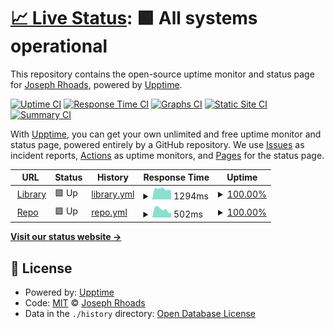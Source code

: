 # [📈 Live Status](https://jrhoads.github.io/uptime): <!--live status--> **🟩 All systems operational**

This repository contains the open-source uptime monitor and status page for [Joseph Rhoads](https://jrhoads.github.io/uptime), powered by [Upptime](https://github.com/upptime/upptime).

[![Uptime CI](https://github.com/koj-co/upptime/workflows/Uptime%20CI/badge.svg)](https://github.com/koj-co/upptime/actions?query=workflow%3A%22Uptime+CI%22)
[![Response Time CI](https://github.com/koj-co/upptime/workflows/Response%20Time%20CI/badge.svg)](https://github.com/koj-co/upptime/actions?query=workflow%3A%22Response+Time+CI%22)
[![Graphs CI](https://github.com/koj-co/upptime/workflows/Graphs%20CI/badge.svg)](https://github.com/koj-co/upptime/actions?query=workflow%3A%22Graphs+CI%22)
[![Static Site CI](https://github.com/koj-co/upptime/workflows/Static%20Site%20CI/badge.svg)](https://github.com/koj-co/upptime/actions?query=workflow%3A%22Static+Site+CI%22)
[![Summary CI](https://github.com/koj-co/upptime/workflows/Summary%20CI/badge.svg)](https://github.com/koj-co/upptime/actions?query=workflow%3A%22Summary+CI%22)

With [Upptime](https://upptime.js.org), you can get your own unlimited and free uptime monitor and status page, powered entirely by a GitHub repository. We use [Issues](https://github.com/jrhoads/uptime/issues) as incident reports, [Actions](https://github.com/jrhoads/uptime/actions) as uptime monitors, and [Pages](https://jrhoads.github.io/uptime) for the status page.

<!--start: status pages-->
<!-- This summary is generated by Upptime (https://github.com/upptime/upptime) -->
<!-- Do not edit this manually, your changes will be overwritten -->
<!-- prettier-ignore -->
| URL | Status | History | Response Time | Uptime |
| --- | ------ | ------- | ------------- | ------ |
| <img alt="" src="https://favicons.githubusercontent.com/library.brown.edu" height="13"> [Library](https://library.brown.edu) | 🟩 Up | [library.yml](https://github.com/jrhoads/uptime/commits/master/history/library.yml) | <details><summary><img alt="Response time graph" src="./graphs/library/response-time-week.png" height="20"> 1294ms</summary><br><a href="https://jrhoads.github.io/uptime/history/library"><img alt="Response time 2040" src="https://img.shields.io/endpoint?url=https%3A%2F%2Fraw.githubusercontent.com%2Fjrhoads%2Fuptime%2Fmaster%2Fapi%2Flibrary%2Fresponse-time.json"></a><br><a href="https://jrhoads.github.io/uptime/history/library"><img alt="24-hour response time 1093" src="https://img.shields.io/endpoint?url=https%3A%2F%2Fraw.githubusercontent.com%2Fjrhoads%2Fuptime%2Fmaster%2Fapi%2Flibrary%2Fresponse-time-day.json"></a><br><a href="https://jrhoads.github.io/uptime/history/library"><img alt="7-day response time 1294" src="https://img.shields.io/endpoint?url=https%3A%2F%2Fraw.githubusercontent.com%2Fjrhoads%2Fuptime%2Fmaster%2Fapi%2Flibrary%2Fresponse-time-week.json"></a><br><a href="https://jrhoads.github.io/uptime/history/library"><img alt="30-day response time 2040" src="https://img.shields.io/endpoint?url=https%3A%2F%2Fraw.githubusercontent.com%2Fjrhoads%2Fuptime%2Fmaster%2Fapi%2Flibrary%2Fresponse-time-month.json"></a><br><a href="https://jrhoads.github.io/uptime/history/library"><img alt="1-year response time 2040" src="https://img.shields.io/endpoint?url=https%3A%2F%2Fraw.githubusercontent.com%2Fjrhoads%2Fuptime%2Fmaster%2Fapi%2Flibrary%2Fresponse-time-year.json"></a></details> | <details><summary><a href="https://jrhoads.github.io/uptime/history/library">100.00%</a></summary><a href="https://jrhoads.github.io/uptime/history/library"><img alt="All-time uptime 100.00%" src="https://img.shields.io/endpoint?url=https%3A%2F%2Fraw.githubusercontent.com%2Fjrhoads%2Fuptime%2Fmaster%2Fapi%2Flibrary%2Fuptime.json"></a><br><a href="https://jrhoads.github.io/uptime/history/library"><img alt="24-hour uptime 100.00%" src="https://img.shields.io/endpoint?url=https%3A%2F%2Fraw.githubusercontent.com%2Fjrhoads%2Fuptime%2Fmaster%2Fapi%2Flibrary%2Fuptime-day.json"></a><br><a href="https://jrhoads.github.io/uptime/history/library"><img alt="7-day uptime 100.00%" src="https://img.shields.io/endpoint?url=https%3A%2F%2Fraw.githubusercontent.com%2Fjrhoads%2Fuptime%2Fmaster%2Fapi%2Flibrary%2Fuptime-week.json"></a><br><a href="https://jrhoads.github.io/uptime/history/library"><img alt="30-day uptime 100.00%" src="https://img.shields.io/endpoint?url=https%3A%2F%2Fraw.githubusercontent.com%2Fjrhoads%2Fuptime%2Fmaster%2Fapi%2Flibrary%2Fuptime-month.json"></a><br><a href="https://jrhoads.github.io/uptime/history/library"><img alt="1-year uptime 100.00%" src="https://img.shields.io/endpoint?url=https%3A%2F%2Fraw.githubusercontent.com%2Fjrhoads%2Fuptime%2Fmaster%2Fapi%2Flibrary%2Fuptime-year.json"></a></details>
| <img alt="" src="https://favicons.githubusercontent.com/repository.library.brown.edu" height="13"> [Repo](https://repository.library.brown.edu/studio) | 🟩 Up | [repo.yml](https://github.com/jrhoads/uptime/commits/master/history/repo.yml) | <details><summary><img alt="Response time graph" src="./graphs/repo/response-time-week.png" height="20"> 502ms</summary><br><a href="https://jrhoads.github.io/uptime/history/repo"><img alt="Response time 696" src="https://img.shields.io/endpoint?url=https%3A%2F%2Fraw.githubusercontent.com%2Fjrhoads%2Fuptime%2Fmaster%2Fapi%2Frepo%2Fresponse-time.json"></a><br><a href="https://jrhoads.github.io/uptime/history/repo"><img alt="24-hour response time 298" src="https://img.shields.io/endpoint?url=https%3A%2F%2Fraw.githubusercontent.com%2Fjrhoads%2Fuptime%2Fmaster%2Fapi%2Frepo%2Fresponse-time-day.json"></a><br><a href="https://jrhoads.github.io/uptime/history/repo"><img alt="7-day response time 502" src="https://img.shields.io/endpoint?url=https%3A%2F%2Fraw.githubusercontent.com%2Fjrhoads%2Fuptime%2Fmaster%2Fapi%2Frepo%2Fresponse-time-week.json"></a><br><a href="https://jrhoads.github.io/uptime/history/repo"><img alt="30-day response time 696" src="https://img.shields.io/endpoint?url=https%3A%2F%2Fraw.githubusercontent.com%2Fjrhoads%2Fuptime%2Fmaster%2Fapi%2Frepo%2Fresponse-time-month.json"></a><br><a href="https://jrhoads.github.io/uptime/history/repo"><img alt="1-year response time 696" src="https://img.shields.io/endpoint?url=https%3A%2F%2Fraw.githubusercontent.com%2Fjrhoads%2Fuptime%2Fmaster%2Fapi%2Frepo%2Fresponse-time-year.json"></a></details> | <details><summary><a href="https://jrhoads.github.io/uptime/history/repo">100.00%</a></summary><a href="https://jrhoads.github.io/uptime/history/repo"><img alt="All-time uptime 100.00%" src="https://img.shields.io/endpoint?url=https%3A%2F%2Fraw.githubusercontent.com%2Fjrhoads%2Fuptime%2Fmaster%2Fapi%2Frepo%2Fuptime.json"></a><br><a href="https://jrhoads.github.io/uptime/history/repo"><img alt="24-hour uptime 100.00%" src="https://img.shields.io/endpoint?url=https%3A%2F%2Fraw.githubusercontent.com%2Fjrhoads%2Fuptime%2Fmaster%2Fapi%2Frepo%2Fuptime-day.json"></a><br><a href="https://jrhoads.github.io/uptime/history/repo"><img alt="7-day uptime 100.00%" src="https://img.shields.io/endpoint?url=https%3A%2F%2Fraw.githubusercontent.com%2Fjrhoads%2Fuptime%2Fmaster%2Fapi%2Frepo%2Fuptime-week.json"></a><br><a href="https://jrhoads.github.io/uptime/history/repo"><img alt="30-day uptime 100.00%" src="https://img.shields.io/endpoint?url=https%3A%2F%2Fraw.githubusercontent.com%2Fjrhoads%2Fuptime%2Fmaster%2Fapi%2Frepo%2Fuptime-month.json"></a><br><a href="https://jrhoads.github.io/uptime/history/repo"><img alt="1-year uptime 100.00%" src="https://img.shields.io/endpoint?url=https%3A%2F%2Fraw.githubusercontent.com%2Fjrhoads%2Fuptime%2Fmaster%2Fapi%2Frepo%2Fuptime-year.json"></a></details>

<!--end: status pages-->

[**Visit our status website →**](https://jrhoads.github.io/uptime)

## 📄 License

- Powered by: [Upptime](https://github.com/upptime/upptime)
- Code: [MIT](./LICENSE) © [Joseph Rhoads](https://jrhoads.github.io/uptime)
- Data in the `./history` directory: [Open Database License](https://opendatacommons.org/licenses/odbl/1-0/)

